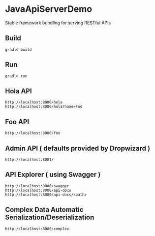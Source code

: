 # JavaApiServerDemo
Stable framework bundling for serving RESTful APIs

## Build
```
gradle build
```

## Run
```
gradle run
```

## Hola API
```
http://localhost:8080/hola
http://localhost:8080/hola?name=Foo
```

## Foo API
```
http://localhost:8080/foo
```

## Admin API ( defaults provided by Dropwizard )
```
http://localhost:8081/
```

## API Explorer ( using Swagger )
```
http://localhost:8080/swagger
http://localhost:8080/api-docs
http://localhost:8080/api-docs/<path>
```

## Complex Data Automatic Serialization/Deserialization
```
http://localhost:8080/complex
```
